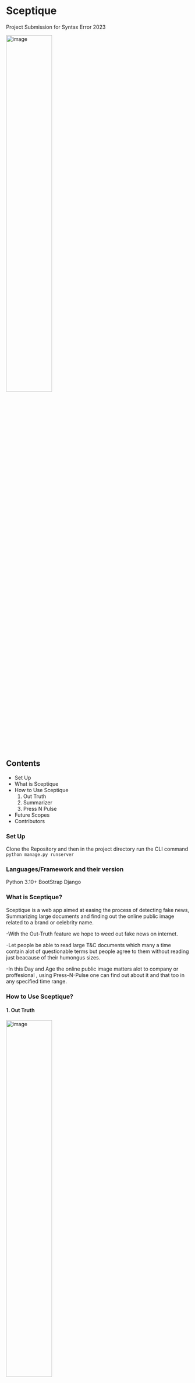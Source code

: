 # Sceptique
Project Submission for Syntax Error 2023

<img width="50%" height="50%" alt="image" src="https://user-images.githubusercontent.com/99196803/212496757-f7887fe5-ddf9-4013-acc9-9b629b3a17a2.png">

## Contents
* Set Up
* What is Sceptique
* How to Use Sceptique
  1. Out Truth
  2. Summarizer
  3. Press N Pulse
* Future Scopes
* Contributors

### Set Up
Clone the Repository and then in the project directory run the CLI command    `python manage.py runserver`

### Languages/Framework and their version
Python 3.10+
BootStrap
Django

### What is Sceptique?

Sceptique is a web app aimed at easing the process of detecting fake news, Summarizing large documents and finding out the online public image related to a brand or celebrity name.

-With the Out-Truth feature we hope to weed out fake news on internet.

-Let people be able to read large T&C documents which many a time contain alot of questionable terms but people agree to them without reading just beacause of their humongus sizes.

-In this Day and Age the online public image matters alot to company or proffesional , using Press-N-Pulse one can find out about it and that too in any specified time range. 


### How to Use Sceptique?

#### 1. Out Truth

<img width="50%" height="50%" alt="image" src="https://user-images.githubusercontent.com/99196803/212497839-958ca42a-44b4-4709-9026-9a60c062bc68.png">

To use Out Truth you need to just submit the URL for the article you feel scepticle about and the site return wether it's fake news or not.

#### 2.Summarizer

<img width="50%" height="50%" alt="image" src="https://user-images.githubusercontent.com/99196803/212498049-d5a0bd34-687c-433d-805f-c89d38822fa3.png">

To Summaraize a Long T&C article for you Enter the URL for the Doc and the Max word Limit.The site return a Summarized text to you within th word limit specified.

#### 3.Press N Pulse

<img width="40%" height="40%" alt="image" src="https://user-images.githubusercontent.com/99196803/212498266-e3106fe1-827c-40a0-9730-f2602b5f1c3f.png"> <img width="40%" height="40%" alt="image" src="https://user-images.githubusercontent.com/99196803/212498269-c74f4cb8-1954-456b-b12a-81ef0dfa8631.png">

<img width="40%" height="40%" alt="image" src="https://user-images.githubusercontent.com/99196803/212498278-344470d7-cf0c-4087-bcbc-509cfdca5d39.png"> <img width="40%" height="40%" alt="image" src="https://user-images.githubusercontent.com/99196803/212498285-d70d1ca2-37c9-4914-85ac-dcc3638bf08e.png">


  To find the public image of a brand or a celebrity either enter a name , a URl to article or Picture of a handwritten article  with a given time period and the website runs a 
  sentiment analysis for you and tells about how much percentage of the articles made online in that time frame reflect a positive image and how many negative. It also successfully 
  detects and ignores fake news.
  
  The result is provided in form of relevant statistics.
  
 ### Future Scopes
 
 * Add a user login system to recommend a personalised list of news articles.
 * Add option to insert image of celebrity or brand for sentiment analysis.
 * Improve the accuracy for the ML models used. 
 
 
 
 ### Contributors 
 
 * [Yogendra Pandey](https://github.com/McCartney2003) 
 * [Yash Tanwar](https://github.com/corrosivelogic)
 * [Yathartha Rana](https://github.com/YatharthaRana)
 * [Yatharth Mishra](https://github.com/McCartney2003)







